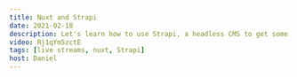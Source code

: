 ```yaml
---
title: Nuxt and Strapi
date: 2021-02-18
description: Let's learn how to use Strapi, a headless CMS to get some food data onto our Nuxt app with a bit of GraphQL.
video: Rj1qYm5zctE
tags: [live streams, nuxt, Strapi]
host: Daniel
---
```

